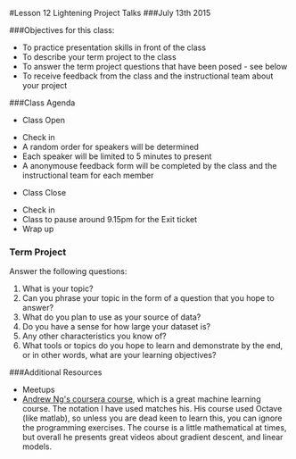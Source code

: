 #Lesson 12 Lightening Project Talks
###July 13th 2015

###Objectives for this class:
 * To practice presentation skills in front of the class
 * To describe your term project to the class
 * To answer the term project questions that have been posed - see below
 * To receive feedback from the class and the instructional team about your project
 
###Class Agenda
 - Class Open
  * Check in 
  * A random order for speakers will be determined
  * Each speaker will be limited to 5 minutes to present
  * A anonymouse feedback form will be completed by the class and the instructional team for each member
 - Class Close
  * Check in
  * Class to pause around 9.15pm for the Exit ticket
  * Wrap up
 
 
### Term Project
  Answer the following questions:
  1. What is your topic? 
  2. Can you phrase your topic in the form of a question that you hope to answer?
  3. What do you plan to use as your source of data? 
  4. Do you have a sense for how large your dataset is? 
  5. Any other characteristics you know of?
  6. What tools or topics do you hope to learn and demonstrate by the end, or in other words, what are your learning objectives?


###Additional Resources
* Meetups
* [Andrew Ng's coursera course](https://www.coursera.org/learn/machine-learning/home/info), which is a great machine learning course. The notation I have used matches his. His course used Octave (like matlab), so unless you are dead keen to learn this, you can ignore the programming exercises. The course is a little mathematical at times, but overall he presents great videos about gradient descent, and linear models.


